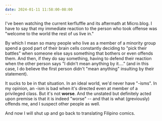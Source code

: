 ```yaml
---
date: 2024-01-11 11:58:00-08:00
---
```


I've been watching the current kerfluffle and its aftermath at Micro.blog. I have to say that my immediate reaction to the person who took offense was "welcome to the world the rest of us live in." 

By which I mean so many people who live as a member of a minority group spend a good part of their brain cells constantly deciding to "pick their battles" when someone else says something that bothers or even offends them. And then, if they do say something, having to defend their reaction when the other person says "I didn't mean anything by it...." (and in this case, I do believe the first person didn't "mean anything" insulting by their statement).

It sucks to be in that situation. In an ideal world, we'd never have "-isms". In my opinion, an -ism is bad when it's directed even at member of a privileged class.  But it's not **worse**. And the unstated but definitely acted upon premise is that it is indeed "worse" -- and that is what (greviously) offends me, and I suspect other people as well. 

And now I will shut up and go back to translating Filipino comics.
